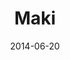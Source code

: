 ---
title: Maki
date: 2014-06-20
tags: LoveLive!
image: https://lh5.googleusercontent.com/-OdYWUb6XO_g/U6MTHWdQSEI/AAAAAAAABWE/vbqfjA36uxA/s800/tumblr_n60irvZUaq1qanbs1o1_500.gif
---